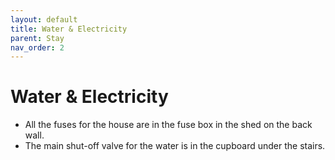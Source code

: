 ```yaml
---
layout: default
title: Water & Electricity
parent: Stay
nav_order: 2
---
```


# Water & Electricity

- All the fuses for the house are in the fuse box in the shed on the back wall.
- The main shut-off valve for the water is in the cupboard under the stairs.
